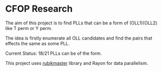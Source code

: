 # CFOP Research

The aim of this project is to find PLLs that can be a form of
(OLL1)(OLL2) like T perm or Y perm.

The idea is firstly enumerate all OLL candidates and find the pairs that
effects the same as some PLL.

Current Status: 18/21 PLLs can be of the form.

This project uses [rubikmaster](https://github.com/akiradeveloper/rubikmaster) library
and Rayon for data parallelism.